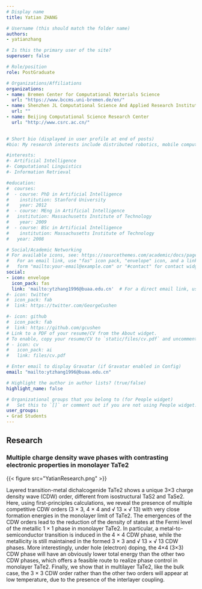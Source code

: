 ```yaml
---
# Display name
title: Yatian ZHANG

# Username (this should match the folder name)
authors:
- yatianzhang

# Is this the primary user of the site?
superuser: false

# Role/position
role: PostGraduate

# Organizations/Affiliations
organizations:
- name: Bremen Center for Computational Materials Science
  url: "https://www.bccms.uni-bremen.de/en/"
- name: Shenzhen JL Computational Science And Applied Research Institute
  url: ""
- name: Beijing Computational Science Research Center
  url: "http://www.csrc.ac.cn/"
  

# Short bio (displayed in user profile at end of posts)
#bio: My research interests include distributed robotics, mobile computing and programmable matter.

#interests:
#- Artificial Intelligence
#- Computational Linguistics
#- Information Retrieval

#education:
#  courses:
#  - course: PhD in Artificial Intelligence
#    institution: Stanford University
#    year: 2012
#  - course: MEng in Artificial Intelligence
#   institution: Massachusetts Institute of Technology
#    year: 2009
#  - course: BSc in Artificial Intelligence
#    institution: Massachusetts Institute of Technology
#   year: 2008

# Social/Academic Networking
# For available icons, see: https://sourcethemes.com/academic/docs/page-builder/#icons
#   For an email link, use "fas" icon pack, "envelope" icon, and a link in the
#   form "mailto:your-email@example.com" or "#contact" for contact widget.
social:
- icon: envelope
  icon_pack: fas
  link: 'mailto:ytzhang1996@buaa.edu.cn'  # For a direct email link, use "mailto:test@example.org".
#- icon: twitter
#  icon_pack: fab
#  link: https://twitter.com/GeorgeCushen

#- icon: github
#  icon_pack: fab
#  link: https://github.com/gcushen
# Link to a PDF of your resume/CV from the About widget.
# To enable, copy your resume/CV to `static/files/cv.pdf` and uncomment the lines below.
# - icon: cv
#   icon_pack: ai
#   link: files/cv.pdf

# Enter email to display Gravatar (if Gravatar enabled in Config)
email: "mailto:ytzhang1996@buaa.edu.cn"

# Highlight the author in author lists? (true/false)
highlight_name: false

# Organizational groups that you belong to (for People widget)
#   Set this to `[]` or comment out if you are not using People widget.
user_groups:
- Grad Students
---
```


## Research 
 

### Multiple charge density wave phases with contrasting electronic properties in monolayer TaTe2

{{< figure src="YatianResearch.png" >}}

Layered transition-metal dichalcogenide TaTe2 shows a unique 3×3 charge density wave (CDW) order, different from isostructural TaS2 and TaSe2. Here, using first-principles calculations, we reveal the presence of multiple competitive CDW orders (3 × 3, 4 × 4 and √ 13 × √ 13) with very close formation energies in the monolayer limit of TaTe2. The emergences of the CDW orders lead to the reduction of the density of states at the Fermi level of the metallic 1 × 1 phase in monolayer TaTe2. In particular, a metal-to-semiconductor transition is induced in the 4 × 4 CDW phase, while the metallicity is still maintained in the formed 3 × 3 and √ 13 × √ 13 CDW phases. More interestingly, under hole (electron) doping, the 4×4 (3×3) CDW phase will have an obviously lower total energy than the other two CDW phases, which offers a feasible route to realize phase control in monolayer TaTe2. Finally, we show that in multilayer TaTe2, like the bulk case, the 3 × 3 CDW order rather than the other two orders will appear at low temperature, due to the presence of the interlayer coupling.
